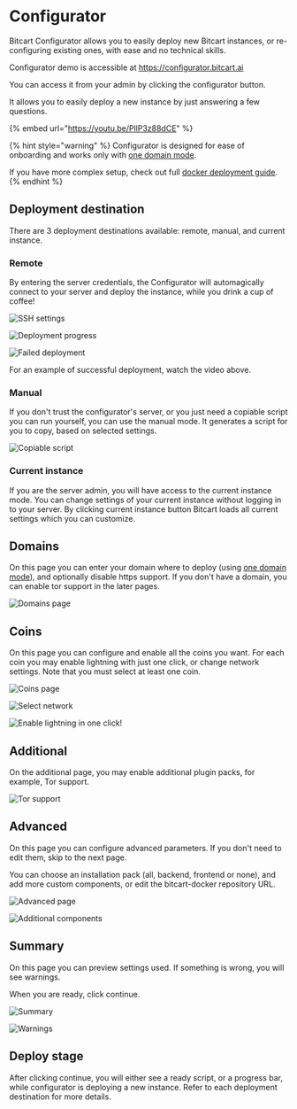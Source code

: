 # Configurator

Bitcart Configurator allows you to easily deploy new Bitcart instances, or re-configuring existing ones, with ease and no technical skills.

Configurator demo is accessible at https://configurator.bitcart.ai

You can access it from your admin by clicking the configurator button.

It allows you to easily deploy a new instance by just answering a few questions.

{% embed url="https://youtu.be/PllP3z88dCE" %}

{% hint style="warning" %}
Configurator is designed for ease of onboarding and works only with [one domain mode](../guides/one-domain-mode.md).

If you have more complex setup, check out full [docker deployment guide](docker.md).
{% endhint %}

## Deployment destination

There are 3 deployment destinations available: remote, manual, and current instance.

### Remote

By entering the server credentials, the Configurator will automagically connect to your server and deploy the instance, while you drink a cup of coffee!

![SSH settings](../.gitbook/assets/configurator_ssh.png)

![Deployment progress](../.gitbook/assets/configurator_deploy_wait.png)

![Failed deployment](../.gitbook/assets/configurator_deploy_failed.png)

For an example of successful deployment, watch the video above.

### Manual

If you don't trust the configurator's server, or you just need a copiable script you can run yourself, you can use the manual mode. It generates a script for you to copy, based on selected settings.

![Copiable script](../.gitbook/assets/configurator_manual.png)

### Current instance

If you are the server admin, you will have access to the current instance mode. You can change settings of your current instance without logging in to your server. By clicking current instance button Bitcart loads all current settings which you can customize.

## Domains

On this page you can enter your domain where to deploy (using [one domain mode](../guides/one-domain-mode.md)), and optionally disable https support. If you don't have a domain, you can enable tor support in the later pages.

![Domains page](../.gitbook/assets/configurator_domain.png)

## Coins

On this page you can configure and enable all the coins you want. For each coin you may enable lightning with just one click, or change network settings. Note that you must select at least one coin.

![Coins page](../.gitbook/assets/configurator_coins.png)

![Select network](../.gitbook/assets/configurator_network.png)

![Enable lightning in one click!](../.gitbook/assets/configurator_lightning.png)

## Additional

On the additional page, you may enable additional plugin packs, for example, Tor support.

![Tor support](../.gitbook/assets/configurator_additional.png)

## Advanced

On this page you can configure advanced parameters. If you don't need to edit them, skip to the next page.

You can choose an installation pack (all, backend, frontend or none), and add more custom components, or edit the bitcart-docker repository URL.

![Advanced page](../.gitbook/assets/configurator_advanced.png)

![Additional components](../.gitbook/assets/configurator_advanced_2.png)

## Summary

On this page you can preview settings used. If something is wrong, you will see warnings.

When you are ready, click continue.

![Summary](../.gitbook/assets/configurator_preview.png)

![Warnings](../.gitbook/assets/configurator_warnings.png)

## Deploy stage

After clicking continue, you will either see a ready script, or a progress bar, while configurator is deploying a new instance. Refer to each deployment destination for more details.
